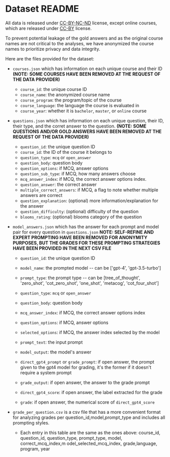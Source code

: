 # Dataset README

All data is released under [CC-BY-NC-ND](https://creativecommons.org/licenses/by-nc-nd/4.0/deed.en) license, except online courses, which are released under [CC-BY](https://creativecommons.org/licenses/by/4.0/) license. 

To prevent potential leakage of the gold answers and as the original course names are not critical to the analyses, we have anonymized the course names to prioritize privacy and data integrity.

Here are the files provided for the dataset:

- `courses.json` which has information on each unique course and their ID **(NOTE: SOME COURSES HAVE BEEN REMOVED AT THE REQUEST OF THE DATA PROVIDER)** 
    - `course_id`: the unique course ID
    - `course_name`: the anonymized course name
    - `course_program`: the program/topic of the course
    - `course_language`: the language the course is evaluated in
    - `course_year`: whether it is `bachelor`, `master`, or `online` course

- `questions.json` which has information on each unique question, their ID, their type, and the corret answer to the question. **(NOTE: SOME QUESTIONS AND/OR GOLD ANSWERS HAVE BEEN REMOVED AT THE REQUEST OF THE DATA PROVIDER)** 
    - `question_id`: the unique question ID
    - `course_id`: the ID of the course it belongs to
    - `question_type`: `mcq` or `open_answer`
    - `question_body`: question body
    - `question_options`: if MCQ, answer options
    - `question_sub_type`: if MCQ, how many answers choose
    - `mcq_answer_index`: if MCQ, the correct answer options index.
    - `question_answer`: the correct answer
    - `multiple_correct_answers`: if MCQ, a flag to note whether multiple answers are correct
    - `question_explanation`: (optional) more information/explanation for the answer
    - `question_difficulty`: (optional) difficulty of the question
    - `blooms_rating`: (optional) blooms category of the question

- `model_answers.json` which has the answer for each prompt and model pair for every question in `questions.json` **NOTE: SELF-REFINE AND EXPERT PROMPTING HAVE BEEN REMOVED FOR ANONYMITY PURPOSES, BUT THE GRADES FOR THESE PROMPTING STRATEGIES HAVE BEEN PROVIDED IN THE NEXT CSV FILE**
    - `question_id`: the unique question ID
    - `model_name`: the prompted model -- can be ['gpt-4', 'gpt-3.5-turbo']
    - `prompt_type`: the prompt type -- can be [tree_of_thought', 'zero_shot', 'cot_zero_shot', 'one_shot', 'metacog', 'cot_four_shot']
    - `question_type`: `mcq` or `open_answer`
    
    - `question_body`: question body
    - `mcq_answer_index`: if MCQ, the correct answer options index

    - `question_options`: if MCQ, answer options
    - `selected_options`: if MCQ, the answer index selected by the model

    - `prompt_text`: the input prompt
    - `model_output`: the model's answer

    - `direct_gpt4_prompt` or `grade_prompt`: if open answer, the prompt given to the gpt4 model for grading, it's the former if it doesn't require a system prompt
    - `grade_output`: if open answer, the answer to the grade prompt
    - `direct_gpt4_score`: if open answer, the label extracted for the grade
    - `grade`: if open answer, the numerical score of `direct_gpt4_score`

- `grade_per_question.csv` is a csv file that has a more convenient format for analyzing grades per question_id,model,prompt_type and includes all prompting styles.
    - Each entry in this table are the same as the ones above: course_id, question_id, question_type, prompt_type, model, correct_mcq_index,m odel_selected_mcq_index, grade,language, program, year
